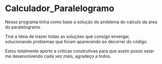 # Calculador_Paralelogramo
Nesse programa tinha como base a solução do problema do calculo da área do paralelogramo

Tive a ideia de trazer todas as soluções que consigo enxergar, solucionando problemas que foram aparecendo ao decorrer do código.

Estou totalmente aperto a criticas construtivas para que assim posso estar me desenvolvendo cada vez mais, agradeço a todos. 
